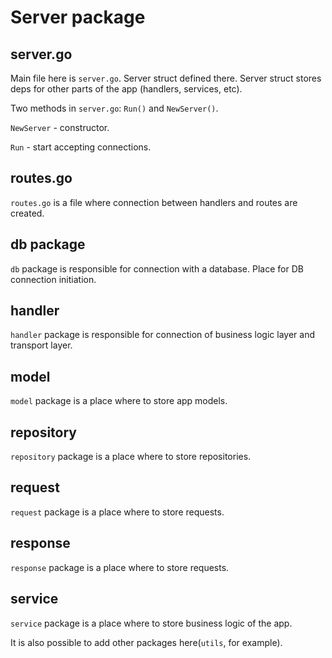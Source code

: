 # Server package

## server.go
Main file here is `server.go`. Server struct defined there. Server struct stores deps for other parts of the app (handlers, services, etc).

Two methods in `server.go`: `Run()` and `NewServer()`.

`NewServer` - constructor.

`Run` - start accepting connections.


## routes.go
`routes.go` is a file where connection between handlers and routes are created.

## db package
`db` package is responsible for connection with a database. Place for DB connection initiation.

 ## handler
 `handler` package is responsible for connection of business logic layer and transport layer.

## model
`model` package is a place where to store app models.

## repository
`repository` package is a place where to store repositories.

## request
`request` package is a place where to store requests.

## response
`response` package is a place where to store requests.

## service
`service` package is a place where to store business logic of the app.

It is also possible to add other packages here(`utils`, for example).
